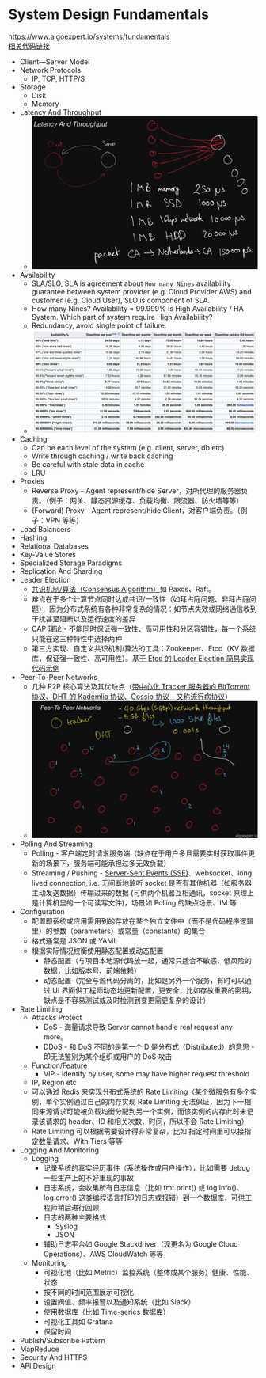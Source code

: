 # System Design Fundamentals

https://www.algoexpert.io/systems/fundamentals  
[相关代码链接](https://github.com/divas-jindal/Systems-Design)  
* Client—Server Model
* Network Protocols
  * IP, TCP, HTTP/S
* Storage
  * Disk
  * Memory
* Latency And Throughput
  * ![](./Latency%20And%20Throughput.png)
* Availability
  * SLA/SLO, SLA is agreement about `How many Nines` availability guarantee between system provider (e.g. Cloud Provider AWS) and customer (e.g. Cloud User), SLO is component of SLA.
  * How many Nines? Availability = 99.999% is High Availability / HA System. Which part of system require High Availability?
  * Redundancy, avoid single point of failure.
  * ![](./High%20Availability.png)
* Caching
  * Can be each level of the system (e.g. client, server, db etc)
  * Write through caching / write back caching
  * Be careful with stale data in cache
  * LRU
* Proxies
  * Reverse Proxy - Agent represent/hide Server，对所代理的服务器负责。（例子：网关、静态资源缓存、负载均衡、限流器、防火墙等等）
  * (Forward) Proxy - Agent represent/hide Client，对客户端负责。（例子：VPN 等等）
* Load Balancers
* Hashing
* Relational Databases
* Key-Value Stores
* Specialized Storage Paradigms
* Replication And Sharding
* Leader Election
  * [共识机制/算法（Consensus Algorithm）](https://draveness.me/consensus/)如 Paxos、Raft。
  * 难点在于多个计算节点同时达成共识/一致性（如拜占庭问题、非拜占庭问题），因为分布式系统有各种非常复杂的情况：如节点失效或网络通信收到干扰甚至阻断以及运行速度的差异
  * CAP 理论 - 不能同时保证强一致性、高可用性和分区容错性，每一个系统只能在这三种特性中选择两种
  * 第三方实现、自定义共识机制/算法的工具：Zookeeper、Etcd（KV 数据库，保证强一致性、高可用性）。[基于 Etcd 的 Leader Election 简易实现代码示例](./example%20questions/Leader%20Election.md)
* Peer-To-Peer Networks
  * 几种 P2P 核心算法及其优缺点（[带中心化 Tracker 服务器的 BitTorrent 协议](https://paaatrick.com/2019-07-07-network-protocol-p2p/)、[DHT 的 Kademlia 协议](https://zhuanlan.zhihu.com/p/40286711)、[Gossip 协议 - 又称流行病协议](https://zhuanlan.zhihu.com/p/41228196)）
  * ![](./Peer-To-Peer%20Networks.png)
* Polling And Streaming
  * Polling - 客户端定时请求服务端（缺点在于用户多且需要实时获取事件更新的场景下，服务端可能承担过多无效负载）
  * Streaming / Pushing - [Server-Sent Events (SSE)](https://stackoverflow.com/questions/5195452/websockets-vs-server-sent-events-eventsource)、websocket、long lived connection, i.e. 无间断地监听 socket 是否有其他机器（如服务器主动发送数据）传输过来的数据 (可供两个机器互相通讯，socket 原理上是计算机里的一个可读写文件)，场景如 Polling 的缺点场景、IM 等
* Configuration
  * 配置即系统或应用需用到的存放在某个独立文件中（而不是代码程序逻辑里）的参数（parameters）或常量（constants）的集合
  * 格式通常是 JSON 或 YAML
  * 根据实际情况权衡使用静态配置或动态配置
    * 静态配置（与项目本地源代码放一起，通常只适合不敏感、低风险的数据，比如版本号、前端依赖）
    * 动态配置（完全与源代码分离的，比如是另外一个服务，有时可以通过 UI 界面供工程师动态地更新配置，更安全，比如存放重要的密钥，缺点是不容易测试或及时检测到变更需更复杂的设计）
* Rate Limiting
  * Attacks Protect
    * DoS - 海量请求导致 Server cannot handle real request any more。
    * DDoS - 和 DoS 不同的是第一个 D 是分布式（Distributed）的意思 - 即无法鉴别为某个组织或用户的 DoS 攻击
  * Function/Feature
    * VIP - identify by user, some may have higher request threshold
  * IP, Region etc
  * 可以通过 Redis 来实现分布式系统的 Rate Limiting（某个微服务有多个实例，单个实例通过自己的内存实现 Rate Limiting 无法保证，因为下一相同来源请求可能被负载均衡分配到另一个实例，而该实例的内存此时未记录该请求的 header、ID 和相关次数、时间，所以不会 Rate Limiting）
  * Rate Limiting 可以根据需要设计得非常复杂，比如 指定时间里可以接指定数量请求、With Tiers 等等
* Logging And Monitoring
  * Logging
    * 记录系统的真实经历事件（系统操作或用户操作），比如需要 debug 一些生产上的不好重现的事故
    * 日志系统，会收集所有日志信息（比如 fmt.print() 或 log.info()、log.error() 这类编程语言打印的日志或报错）到一个数据库，可供工程师稍后进行回顾
    * 日志的两种主要格式
      * Syslog
      * JSON
    * 辅助日志平台如 Google Stackdriver（现更名为 Google Cloud Operations）、AWS CloudWatch 等等
  * Monitoring
    * 可视化地（比如 Metric）监控系统（整体或某个服务）健康、性能、状态
    * 按不同的时间范围展示可视化
    * 设置阀值、频率报警以及通知系统（比如 Slack）
    * 使用数据库（比如 Time-series 数据库）
    * 可视化工具如 Grafana
    * 保留时间
* Publish/Subscribe Pattern
* MapReduce
* Security And HTTPS
* API Design
